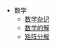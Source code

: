 * 数学
  * [数学杂记](/scitech/math/数学杂记.md)
  * [数学的解](/scitech/math/数学的解.md)
  * [矩阵分解](/scitech/math/矩阵分解.md)